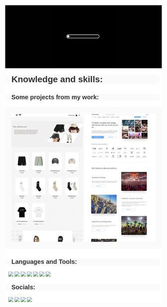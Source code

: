 <html>
<head>
<meta charset="UTF-8">
</head>
<body style="margin: 10px;">
<div style="background-color: white;">
<div style="background-color: rgb(1, 1, 1);">
<img style="height: 200px; margin-left: 150px;" src="giphy (1).gif">
</div>
<div style="color: rgb(50, 50, 50); font-size: 28px;font-family: Arial; font-weight: bold; width: 95%; background-color: rgb(250, 250, 250); padding-left: 20px; border-radius: 20px; margin-top: 20px;">Knowledge and skills:</div>
<div style="font-family: Arial; font-size: 20px; font-weight: bold; margin-bottom: 20px; color: rgb(50, 50, 50); background-color: rgb(250, 250, 250); padding-left: 20px; width: 95%; border-radius: 20px; margin-top: 30px;">Some projects from my work:</div>
<div style="text-align: center; background-color: rgb(250, 250, 250); padding-top: 20px; padding-bottom: 20px; border-radius; 30px;">
<img style="width: 230px;" src="gensyxa-github.jpg">
<img style="width: 230px;" src="Platinum.github.jpg">
</div>
<div style="margin-top: 30px;">
<div style="font-family: Arial; font-size: 20px; font-weight: bold; margin-bottom: 20px; color: rgb(50, 50, 50); background-color: rgb(250, 250, 250); padding-left: 20px; width: 95%; border-radius: 20px;">Languages and Tools:</div>
<div style="padding-left: 10px; padding-right: 10px;">
<img src="https://img.shields.io/badge/-HTML5-yellow?style=for-the-badge&logo=HTML5&logoColor=">
<img src="https://img.shields.io/badge/-CSS3-yellow?style=for-the-badge&logo=CSS3&logoColor=blue">
<img src="https://img.shields.io/badge/-JavaScript-yellow?style=for-the-badge&logo=JavaScript&logoColor=">
<img src="https://img.shields.io/badge/-ADOBE PHOTSHOP-yellow?style=for-the-badge&logo=adobephotoshop&logoColor=">
<img src="https://img.shields.io/badge/-FIGMA-yellow?style=for-the-badge&logo=Figma&logoColor=">
<img src="https://img.shields.io/badge/-tilda-yellow?style=for-the-badge&logo=TildaPublishing&logoColor=">
<img src="https://img.shields.io/badge/-SQL-yellow?style=for-the-badge&logo=sql&logoColor=">
</div>
</div>
<div style="font-family: Arial; font-size: 20px; font-weight: bold; margin-bottom: 20px; color: rgb(50, 50, 50); background-color: rgb(250, 250, 250); padding-left: 20px; width: 95%; border-radius: 20px; margin-top: 20px;">Socials:</div>
<div style="padding-left: 10px; padding-right: 10px;">
<img style="cursor: pointer;" src="https://img.shields.io/badge/-Telegram-yellow?style=for-the-badge&logo=telegram&logoColor=">
<img style="cursor: pointer;" src="https://img.shields.io/badge/-Instagram-yellow?style=for-the-badge&logo=instagram&logoColor=">
<img style="cursor: pointer;" src="https://img.shields.io/badge/-Telegram-yellow?style=for-the-badge&logo=telegram&logoColor=">
<img style="cursor: pointer;" src="https://img.shields.io/badge/-Codewars-yellow?style=for-the-badge&logo=Codewars&logoColor=">
</div>
</div>
</body>
</html>